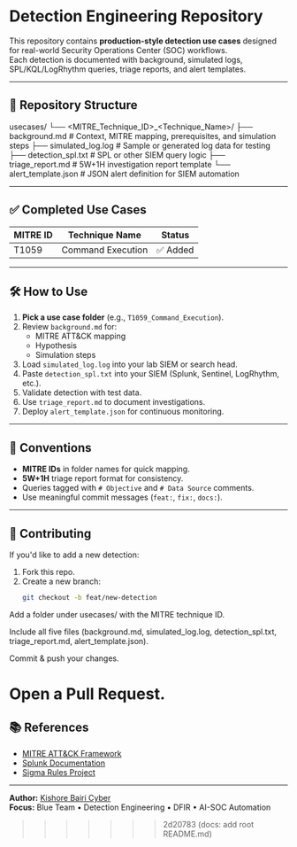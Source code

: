 # Detection Engineering Repository

This repository contains **production-style detection use cases** designed for real-world Security Operations Center (SOC) workflows.  
Each detection is documented with background, simulated logs, SPL/KQL/LogRhythm queries, triage reports, and alert templates.

---

## 📂 Repository Structure
usecases/
└── <MITRE_Technique_ID>_<Technique_Name>/
├── background.md # Context, MITRE mapping, prerequisites, and simulation steps
├── simulated_log.log # Sample or generated log data for testing
├── detection_spl.txt # SPL or other SIEM query logic
├── triage_report.md # 5W+1H investigation report template
└── alert_template.json # JSON alert definition for SIEM automation

---

## ✅ Completed Use Cases
| MITRE ID | Technique Name              | Status   |
|----------|-----------------------------|----------|
| T1059    | Command Execution           | ✅ Added |

---

## 🛠 How to Use
1. **Pick a use case folder** (e.g., `T1059_Command_Execution`).
2. Review `background.md` for:
   - MITRE ATT&CK mapping
   - Hypothesis
   - Simulation steps
3. Load `simulated_log.log` into your lab SIEM or search head.
4. Paste `detection_spl.txt` into your SIEM (Splunk, Sentinel, LogRhythm, etc.).
5. Validate detection with test data.
6. Use `triage_report.md` to document investigations.
7. Deploy `alert_template.json` for continuous monitoring.

---

## 📌 Conventions
- **MITRE IDs** in folder names for quick mapping.
- **5W+1H** triage report format for consistency.
- Queries tagged with `# Objective` and `# Data Source` comments.
- Use meaningful commit messages (`feat:`, `fix:`, `docs:`).

---

## 🤝 Contributing
If you'd like to add a new detection:
1. Fork this repo.
2. Create a new branch:  
   ```bash
   git checkout -b feat/new-detection
   
Add a folder under usecases/ with the MITRE technique ID.

Include all five files (background.md, simulated_log.log, detection_spl.txt, triage_report.md, alert_template.json).

Commit & push your changes.

Open a Pull Request.
=======
## 📚 References
- [MITRE ATT&CK Framework](https://attack.mitre.org/)
- [Splunk Documentation](https://docs.splunk.com/)
- [Sigma Rules Project](https://github.com/SigmaHQ/sigma)

---

**Author:** [Kishore Bairi Cyber](https://github.com/kishore-bairi-cyber)  
**Focus:** Blue Team • Detection Engineering • DFIR • AI-SOC Automation
>>>>>>> 2d20783 (docs: add root README.md)
